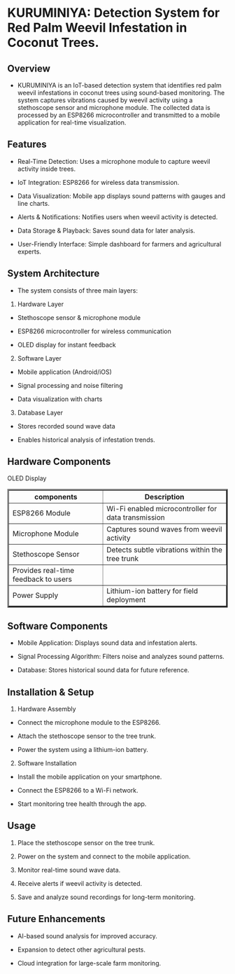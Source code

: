 # KURUMINIYA: Detection System for Red Palm Weevil Infestation in Coconut Trees.

## Overview
- KURUMINIYA is an IoT-based detection system that identifies red palm weevil infestations in coconut trees using sound-based monitoring. The system captures vibrations caused by weevil activity using a stethoscope sensor and microphone module. The collected data is processed by an ESP8266 microcontroller and transmitted to a mobile application for real-time visualization.

## Features
- Real-Time Detection: Uses a microphone module to capture weevil activity inside trees.

- IoT Integration: ESP8266 for wireless data transmission.

- Data Visualization: Mobile app displays sound patterns with gauges and line charts.

- Alerts & Notifications: Notifies users when weevil activity is detected.

- Data Storage & Playback: Saves sound data for later analysis.

- User-Friendly Interface: Simple dashboard for farmers and agricultural experts.

## System Architecture

- The system consists of three main layers:

1. Hardware Layer

 - Stethoscope sensor & microphone module

 - ESP8266 microcontroller for wireless communication

 - OLED display for instant feedback

2. Software Layer

 - Mobile application (Android/iOS)

 - Signal processing and noise filtering

 - Data visualization with charts

3. Database Layer

 - Stores recorded sound wave data

 - Enables historical analysis of infestation trends.

 ## Hardware Components
 <table border= 3>
 <tr>
 <th>components</th>
 <th>Description</th>
 </tr>
 <tr>
 <td>ESP8266 Module</td>
 <td>Wi-Fi enabled microcontroller for data transmission</td>
</tr>

<tr>
 <td>Microphone Module</td>
 <td>Captures sound waves from weevil activity</td>
</tr>

<tr>
 <td>Stethoscope Sensor</td>
 <td>Detects subtle vibrations within the tree trunk</td>
</tr>

<tr>OLED Display</td>
 <td>Provides real-time feedback to users</td>
</tr>

<tr>
 <td>Power Supply</td>
 <td>Lithium-ion battery for field deployment</td>
</tr>
 </table>

## Software Components

- Mobile Application: Displays sound data and infestation alerts.

- Signal Processing Algorithm: Filters noise and analyzes sound patterns.

- Database: Stores historical sound data for future reference.

## Installation & Setup

1. Hardware Assembly

- Connect the microphone module to the ESP8266.

- Attach the stethoscope sensor to the tree trunk.

- Power the system using a lithium-ion battery.

2. Software Installation

- Install the mobile application on your smartphone.

- Connect the ESP8266 to a Wi-Fi network.

- Start monitoring tree health through the app.

## Usage

1. Place the stethoscope sensor on the tree trunk.

2. Power on the system and connect to the mobile application.

3. Monitor real-time sound wave data.

4. Receive alerts if weevil activity is detected.

5. Save and analyze sound recordings for long-term monitoring.

## Future Enhancements

- AI-based sound analysis for improved accuracy.

- Expansion to detect other agricultural pests.

- Cloud integration for large-scale farm monitoring.